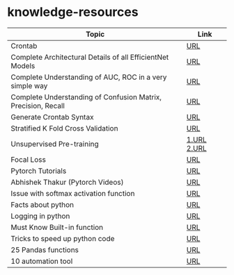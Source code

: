 # knowledge-resources
Topic | Link
------------ | -------------
Crontab | [URL](https://medium.com/@lalitvyas1994/crontab-cronjob-automation-want-to-run-your-python-script-again-again-like-after-every-10-20-21700a406ddc)
Complete Architectural Details of all EfficientNet Models | [URL](https://towardsdatascience.com/complete-architectural-details-of-all-efficientnet-models-5fd5b736142)
Complete Understanding of AUC, ROC in a very simple way | [URL](https://towardsdatascience.com/understanding-auc-roc-curve-68b2303cc9c5)
Complete Understanding of Confusion Matrix, Precision, Recall | [URL](https://towardsdatascience.com/understanding-confusion-matrix-a9ad42dcfd62)
Generate Crontab Syntax | [URL](https://crontab-generator.org/)
Stratified K Fold Cross Validation | [URL](https://www.geeksforgeeks.org/stratified-k-fold-cross-validation/)
Unsupervised Pre-training | [1.URL](https://medium.com/@Akhilesh_k_r/unsupervised-pre-training-deep-neural-nets-14abe467f0ef)  [2.URL](https://medium.com/intuitive-deep-learning/autoencoders-neural-networks-for-unsupervised-learning-83af5f092f0b#)
Focal Loss | [URL](https://amaarora.github.io/2020/06/29/FocalLoss.html)
Pytorch Tutorials | [URL](https://github.com/ritchieng/the-incredible-pytorch#Segmentation)
Abhishek Thakur (Pytorch Videos) | [URL](https://www.youtube.com/channel/UCBPRJjIWfyNG4X-CRbnv78A)
Issue with softmax activation function | [URL](https://towardsdatascience.com/the-big-issue-with-softmax-cd6169fede8f)
Facts about python | [URL](https://medium.com/pythoneers/10-facts-you-didnt-know-about-python-b18d87529c23)
Logging in python | [URL](https://medium.com/pythoneers/master-logging-in-python-73cd2ff4a7cb)
Must Know Built-in function | [URL](https://medium.com/pythoneers/10-must-known-built-in-functions-in-python-2f196b9c0359)
Tricks to speed up python code | [URL](https://levelup.gitconnected.com/10-python-tricks-for-speed-up-your-code-8c189d8c99b6)
25 Pandas functions | [URL](https://towardsdatascience.com/25-pandas-functions-you-didnt-know-existed-p-guarantee-0-8-1a05dcaad5d0)
10 automation tool | [URL](https://medium.com/@Evenword/10-killer-python-automation-scripts-141b591254c5)
